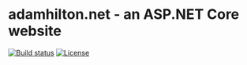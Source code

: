 # adamhilton.net - an ASP.NET Core website

[![Build status](https://img.shields.io/appveyor/ci/felsig/ahnet/master.svg?style=flat-square)](https://ci.appveyor.com/project/Felsig/ahnet/branch/master)
[![License](https://img.shields.io/badge/license-MIT-blue.svg?style=flat-square)](LICENSE)
